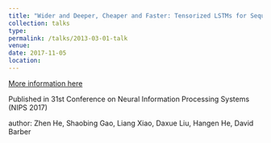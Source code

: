 ```yaml
---
title: "Wider and Deeper, Cheaper and Faster: Tensorized LSTMs for Sequence Learning"
collection: talks
type: 
permalink: /talks/2013-03-01-talk
venue: 
date: 2017-11-05
location: 
---
```


[More information here](http://papers.nips.cc/paper/6606-wider-and-deeper-cheaper-and-faster-tensorized-lstms-for-sequence-learning)

Published in 31st Conference on Neural Information Processing Systems (NIPS 2017)

author: Zhen He, Shaobing Gao, Liang Xiao, Daxue Liu, Hangen He, David Barber